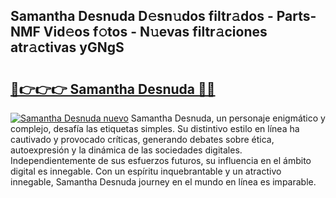 ## Samantha Desnuda D𝚎sn𝚞dos filtr𝚊dos - Parts-NMF Vid𝚎os f𝚘tos - N𝚞evas filtr𝚊ciones atr𝚊ctivas yGNgS

# <h2><a href="http://mb97y8.tromn.icu/?c=Samantha+Desnuda">🔗👉👉👉 Samantha Desnuda 🔗🔗</a></h2>

[![Samantha Desnuda nuevo](https://i.imgur.com/pEAQMta.gif)](http://mb97y8.tromn.icu/?c=Samantha+Desnuda)
Samantha Desnuda, un personaje enigmático y complejo, desafía las etiquetas simples. Su distintivo estilo en línea ha cautivado y provocado críticas, generando debates sobre ética, autoexpresión y la dinámica de las sociedades digitales. Independientemente de sus esfuerzos futuros, su influencia en el ámbito digital es innegable. Con un espíritu inquebrantable y un atractivo innegable, Samantha Desnuda journey en el mundo en línea es imparable.
